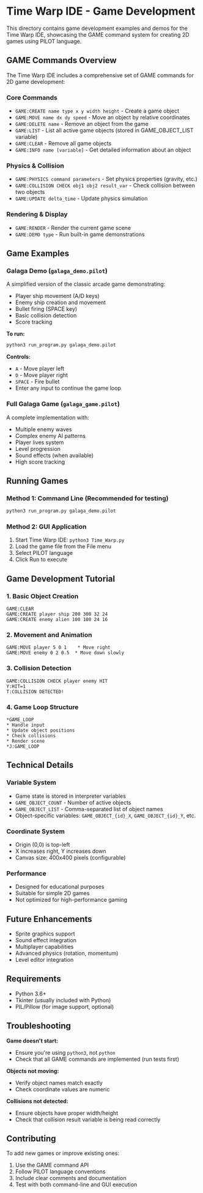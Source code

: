 # Time Warp IDE - Game Development

This directory contains game development examples and demos for the Time Warp IDE, showcasing the GAME command system for creating 2D games using PILOT language.

## GAME Commands Overview

The Time Warp IDE includes a comprehensive set of GAME commands for 2D game development:

### Core Commands
- `GAME:CREATE name type x y width height` - Create a game object
- `GAME:MOVE name dx dy speed` - Move an object by relative coordinates
- `GAME:DELETE name` - Remove an object from the game
- `GAME:LIST` - List all active game objects (stored in GAME_OBJECT_LIST variable)
- `GAME:CLEAR` - Remove all game objects
- `GAME:INFO name [variable]` - Get detailed information about an object

### Physics & Collision
- `GAME:PHYSICS command parameters` - Set physics properties (gravity, etc.)
- `GAME:COLLISION CHECK obj1 obj2 result_var` - Check collision between two objects
- `GAME:UPDATE delta_time` - Update physics simulation

### Rendering & Display
- `GAME:RENDER` - Render the current game scene
- `GAME:DEMO type` - Run built-in game demonstrations

## Game Examples

### Galaga Demo (`galaga_demo.pilot`)

A simplified version of the classic arcade game demonstrating:
- Player ship movement (A/D keys)
- Enemy ship creation and movement
- Bullet firing (SPACE key)
- Basic collision detection
- Score tracking

**To run:**
```bash
python3 run_program.py galaga_demo.pilot
```

**Controls:**
- `A` - Move player left
- `D` - Move player right
- `SPACE` - Fire bullet
- Enter any input to continue the game loop

### Full Galaga Game (`galaga_game.pilot`)

A complete implementation with:
- Multiple enemy waves
- Complex enemy AI patterns
- Player lives system
- Level progression
- Sound effects (when available)
- High score tracking

## Running Games

### Method 1: Command Line (Recommended for testing)
```bash
python3 run_program.py galaga_demo.pilot
```

### Method 2: GUI Application
1. Start Time Warp IDE: `python3 Time_Warp.py`
2. Load the game file from the File menu
3. Select PILOT language
4. Click Run to execute

## Game Development Tutorial

### 1. Basic Object Creation
```
GAME:CLEAR
GAME:CREATE player ship 200 300 32 24
GAME:CREATE enemy alien 100 100 24 16
```

### 2. Movement and Animation
```
GAME:MOVE player 5 0 1    * Move right
GAME:MOVE enemy 0 2 0.5  * Move down slowly
```

### 3. Collision Detection
```
GAME:COLLISION CHECK player enemy HIT
Y:HIT=1
T:COLLISION DETECTED!
```

### 4. Game Loop Structure
```
*GAME_LOOP
* Handle input
* Update object positions
* Check collisions
* Render scene
*J:GAME_LOOP
```

## Technical Details

### Variable System
- Game state is stored in interpreter variables
- `GAME_OBJECT_COUNT` - Number of active objects
- `GAME_OBJECT_LIST` - Comma-separated list of object names
- Object-specific variables: `GAME_OBJECT_{id}_X`, `GAME_OBJECT_{id}_Y`, etc.

### Coordinate System
- Origin (0,0) is top-left
- X increases right, Y increases down
- Canvas size: 400x400 pixels (configurable)

### Performance
- Designed for educational purposes
- Suitable for simple 2D games
- Not optimized for high-performance gaming

## Future Enhancements

- Sprite graphics support
- Sound effect integration
- Multiplayer capabilities
- Advanced physics (rotation, momentum)
- Level editor integration

## Requirements

- Python 3.6+
- Tkinter (usually included with Python)
- PIL/Pillow (for image support, optional)

## Troubleshooting

**Game doesn't start:**
- Ensure you're using `python3`, not `python`
- Check that all GAME commands are implemented (run tests first)

**Objects not moving:**
- Verify object names match exactly
- Check coordinate values are numeric

**Collisions not detected:**
- Ensure objects have proper width/height
- Check that collision result variable is being read correctly

## Contributing

To add new games or improve existing ones:
1. Use the GAME command API
2. Follow PILOT language conventions
3. Include clear comments and documentation
4. Test with both command-line and GUI execution